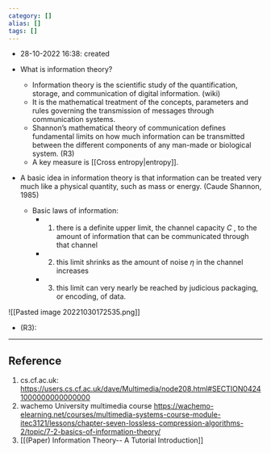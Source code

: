 ```yaml
---
category: []
alias: []
tags: []
---
```


- 28-10-2022 16:38: created

- What is information theory?
	- Information theory is the scientific study of the quantification, storage, and communication of digital information. (wiki)
	- It is the mathematical treatment of the concepts, parameters and rules governing the transmission of messages through communication systems.
	- Shannon’s mathematical theory of communication defines fundamental limits on how much information can be transmitted between the different components of any man-made or biological system. (R3) 
	- A key measure is [[Cross entropy|entropy]].

- A basic idea in information theory is that information can be treated very much like a physical quantity, such as mass or energy. (Caude Shannon, 1985)
	- Basic laws of information:
		- 1. there is a definite upper limit, the channel capacity $C$ , to the amount of information that can be communicated through that channel
		- 2. this limit shrinks as the amount of noise $\eta$ in the channel increases
		- 3. this limit can very nearly be reached by judicious packaging, or encoding, of data.

![[Pasted image 20221030172535.png]]
- (R3): 


---
## Reference

1. cs.cf.ac.uk: https://users.cs.cf.ac.uk/dave/Multimedia/node208.html#SECTION04241000000000000000
2. wachemo University multimedia course https://wachemo-elearning.net/courses/multimedia-systems-course-module-itec3121/lessons/chapter-seven-lossless-compression-algorithms-2/topic/7-2-basics-of-information-theory/
3. [[(Paper) Information Theory-- A Tutorial Introduction]]
